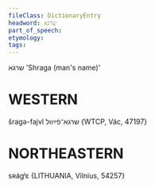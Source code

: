 ```yaml
---
fileClass: DictionaryEntry
headword: שרגא
part_of_speech: 
etymology: 
tags: 
---
```

שרגא
'Shraga (man's name)'

WESTERN
========

šragə-fajvl שרגא־פֿײַוול {WTCP, Vác, 47197}

NORTHEASTERN
==============

sʀágʲɛ {LITHUANIA, Vilnius, 54257}